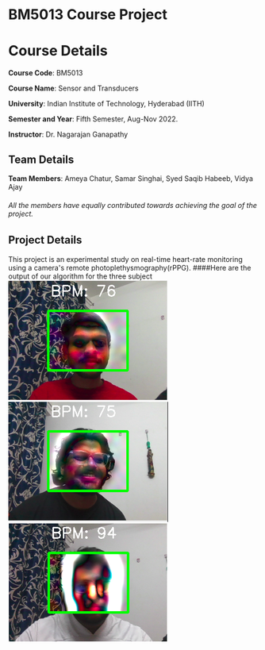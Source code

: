 # BM5013 Course Project

# Course Details

**Course Code**: BM5013

**Course Name**: Sensor and Transducers

**University**: Indian Institute of Technology, Hyderabad (IITH)

**Semester and Year**: Fifth Semester, Aug-Nov 2022.

**Instructor**: Dr. Nagarajan Ganapathy 
## Team Details
**Team Members**: Ameya Chatur, Samar Singhai, Syed Saqib Habeeb, Vidya Ajay
###### All the members have equally contributed towards achieving the goal of the project. 

## Project Details
This project is an experimental study on real-time heart-rate monitoring using a camera's remote photoplethysmography(rPPG). 
####Here are the output of our algorithm for the three subject
![Output of subject 1](./image1.png)
![Output of subject 2](./image2.png)
![Output of subject 3](./image3.png)
